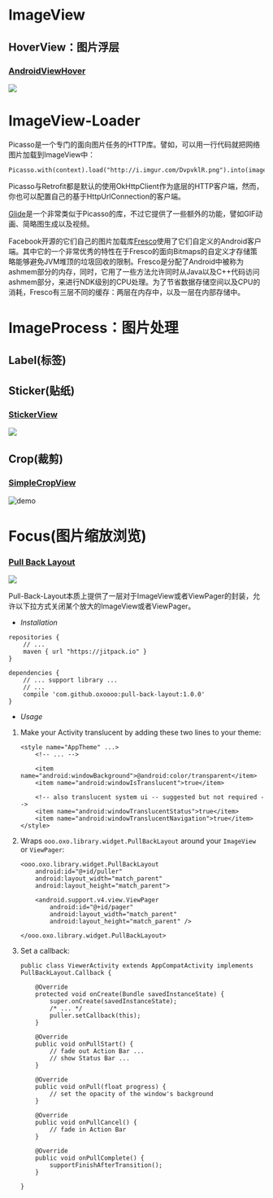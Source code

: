 

# ImageView

## HoverView：图片浮层

### [**AndroidViewHover**](https://github.com/daimajia/AndroidViewHover)

![](https://camo.githubusercontent.com/44affb72f0688c213500917009a1680b41492413/687474703a2f2f7777322e73696e61696d672e636e2f6d773639302f36313064633033346a7731656a356969686a746c35673230387a3066326e70642e676966)

# ImageView-Loader
Picasso是一个专门的面向图片任务的HTTP库。譬如，可以用一行代码就把网络图片加载到ImageView中：

``` 
Picasso.with(context).load("http://i.imgur.com/DvpvklR.png").into(imageView);
```

Picasso与Retrofit都是默认的使用OkHttpClient作为底层的HTTP客户端，然而，你也可以配置自己的基于HttpUrlConnection的客户端。

[Glide](https://github.com/bumptech/glide/wiki)是一个非常类似于Picasso的库，不过它提供了一些额外的功能，譬如GIF动画、简略图生成以及视频。

Facebook开源的它们自己的图片加载库[Fresco](https://code.facebook.com/posts/366199913563917/introducing-fresco-a-new-image-library-for-android/)使用了它们自定义的Android客户端。其中它的一个非常优秀的特性在于Fresco的面向Bitmaps的自定义才存储策略能够避免JVM堆顶的垃圾回收的限制。Fresco是分配了Android中被称为ashmem部分的内存，同时，它用了一些方法允许同时从Java以及C++代码访问ashmem部分，来进行NDK级别的CPU处理。为了节省数据存储空间以及CPU的消耗，Fresco有三层不同的缓存：两层在内存中，以及一层在内部存储中。

# ImageProcess：图片处理

## Label(标签)

## Sticker(贴纸)

### [StickerView](https://github.com/nimengbo/StickerView)

![](https://github.com/nimengbo/StickerView/raw/master/stickerGIF.gif)



## Crop(裁剪)

### [SimpleCropView](https://github.com/IsseiAoki/SimpleCropView)

![demo](https://camo.githubusercontent.com/7ef872746a0181356ea0b44d94b7bd939f28c5ae/68747470733a2f2f7261772e6769746875622e636f6d2f77696b692f4973736569416f6b692f53696d706c6543726f70566965772f696d616765732f6769662f64656d6f5f62617369635f75736167652e676966)

# Focus(图片缩放浏览)

### [Pull Back Layout](https://github.com/oxoooo/pull-back-layout)

![](https://github.com/oxoooo/pull-back-layout/raw/master/screenshot.gif)

Pull-Back-Layout本质上提供了一层对于ImageView或者ViewPager的封装，允许以下拉方式关闭某个放大的ImageView或者ViewPager。

- *Installation*

``` 
repositories {
    // ...
    maven { url "https://jitpack.io" }
}

dependencies {
    // ... support library ...
    // ...
    compile 'com.github.oxoooo:pull-back-layout:1.0.0'
}
```

- *Usage*


1. Make your Activity translucent by adding these two lines to your theme:
   
   ``` 
   <style name="AppTheme" ...>
       <!-- ... -->
   
       <item name="android:windowBackground">@android:color/transparent</item>
       <item name="android:windowIsTranslucent">true</item>
   
       <!-- also translucent system ui -- suggested but not required -->
       <item name="android:windowTranslucentStatus">true</item>
       <item name="android:windowTranslucentNavigation">true</item>
   </style>
   ```
   
2. Wraps `ooo.oxo.library.widget.PullBackLayout` around your `ImageView` or `ViewPager`:
   
   ``` 
   <ooo.oxo.library.widget.PullBackLayout
       android:id="@+id/puller"
       android:layout_width="match_parent"
       android:layout_height="match_parent">
   
       <android.support.v4.view.ViewPager
           android:id="@+id/pager"
           android:layout_width="match_parent"
           android:layout_height="match_parent" />
   
   </ooo.oxo.library.widget.PullBackLayout>
   ```
   
3. Set a callback:
   
   ``` 
   public class ViewerActivity extends AppCompatActivity implements PullBackLayout.Callback {
   
       @Override
       protected void onCreate(Bundle savedInstanceState) {
           super.onCreate(savedInstanceState);
           /* ... */
           puller.setCallback(this);
       }
   
       @Override
       public void onPullStart() {
           // fade out Action Bar ...
           // show Status Bar ...
       }
   
       @Override
       public void onPull(float progress) {
           // set the opacity of the window's background
       }
   
       @Override
       public void onPullCancel() {
           // fade in Action Bar
       }
   
       @Override
       public void onPullComplete() {
           supportFinishAfterTransition();
       }
   
   }
   ```
